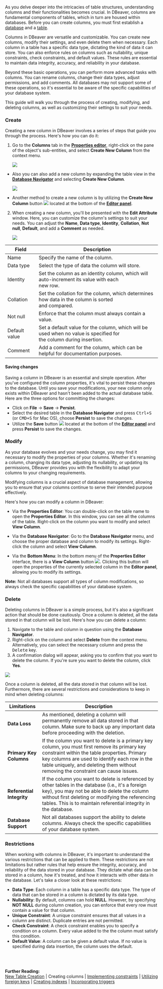 As you delve deeper into the intricacies of table structures, understanding columns and their functionalities becomes
crucial. In DBeaver, columns are fundamental components of tables, which in turn are housed within databases. Before you
can create columns, you must first establish a [database](Connect-to-Database) and a [table](New-Table-Creation).

Columns in DBeaver are versatile and customizable. You can create new columns, modify their settings, and even delete
them when necessary. Each column in a table has a specific data type, dictating the kind of data it can store. You can also enforce rules on columns such as nullability, unique constraints, check constraints, and default values. These rules are essential to maintain data integrity, accuracy, and reliability in your database.

Beyond these basic operations, you can perform more advanced tasks with columns. You can rename columns, change
their data types, adjust permissions, and add comments. All databases may not support some of these operations,
so it's essential to be aware of the specific capabilities of your database system.

This guide will walk you through the process of creating, modifying, and deleting columns, as well as customizing their settings to suit your needs. 

### Create

Creating a new column in DBeaver involves a series of steps that guide you through the process. Here's how you can do it:

1) Go to the **Columns** tab in the **[Properties editor](Properties-Editor)**, right-click on the pane of the object's sub-entities, and select **Create New Column** from the context menu.  

   ![](images/tutorial_images/4_RightClick_CreateNewColumn.png)  

- Also you can also add a new column by expanding the table view in the **[Database Navigator](Database-Navigator)** and selecting **Create New Column**.

   ![](images/tutorial_images/4a_ExpandTable_CreateNewColumn.png)  

- Another method to create a new column is by utilizing the **Create New Column**
  button ![](images/tutorial_images/4d_Column_Button.png) located at the bottom of the **[Editor panel](Data-Editor)**.  

2) When creating a new column, you'll be presented with the **Edit Attribute** window. Here, you can customize the
   column's settings to suit your needs. You can adjust the **Name**, **Data type**, **Identity**, **Collation**,
   **Not null**, **Default**, and add a **Comment** as needed.


   ![](images/tutorial_images/5_Column_Edit.png)  

 Field         | Description                                                                                                             
---------------|-------------------------------------------------------------------------------------------------------------------------
 Name          | Specify the name of the column.                                                                                         
 Data type     | Select the type of data the column will store.                                                                          
 Identity      | Set the column as an identity column, which will auto-increment its value with each <br> new row.                       
 Collation     | Set the collation for the column, which determines how data in the column is sorted <br> and compared.                  
 Not null      | Enforce that the column must always contain a value.                                                                    
 Default value | Set a default value for the column, which will be used when no value is specified for <br> the column during insertion. 
 Comment       | Add a comment for the column, which can be helpful for documentation purposes.                                           

#### Saving changes

Saving a column in DBeaver is an essential and simple operation. After you've configured the column properties, it's
vital to persist these changes to the database. Until you save your modifications, your new column only exists within DBeaver and hasn't been added to the actual database table. Here are the three options for committing the changes:

* Click on **File** -> **Save** -> **Persist**.
* Select the desired table in the **Database Navigator** and press <kbd>Ctrl+S</kbd> (or <kbd>CMD+S</kbd> for Mac OS),
  choose **Persist** to save the changes.
* Utilize the **Save** button ![](images/tutorial_images/10b_SaveButton.png) located at the bottom of the
  **[Editor panel](Data-Editor)** and press **Persist** to save the changes.

### Modify

As your database evolves and your needs change, you may find it necessary to modify the properties of your columns.
Whether it's renaming a column, changing its data type, adjusting its nullability, or updating its permissions, DBeaver
provides you with the flexibility to adapt your columns to your changing requirements.

Modifying columns is a crucial aspect of database management, allowing you to ensure that your columns continue to serve their intended purpose effectively.

Here's how you can modify a column in DBeaver:

* Via the **Properties Editor**: You can double-click on the table name to open the **Properties Editor**. In this window,
you can see all the columns of the table. Right-click on the column you want to modify and select **View Column**.

* Via the **Database Navigator**: Go to the **Database Navigator** menu, and choose the proper database and column to modify its
settings. Right-click the column and select **View Column**.

* Via the **Bottom Menu**: In the bottom menu of the **Properties Editor** interface, there is a **View Column** button ![](images/tutorial_images/View_column_button.png).
  Clicking this button will open the properties of the currently selected column in the **Editor panel**, allowing you to modify its settings.

**Note:** Not all databases support all types of column modifications, so always check the specific capabilities of
your database system.

### Delete

Deleting columns in DBeaver is a simple process, but it's also a significant action that should be done cautiously.
Once a column is deleted, all the data stored in that column will be lost. Here's how you can delete a column:
1) Navigate to the table and column in question using the **Database Navigator**.
2) Right-click on the column and select **Delete** from the context menu. Alternatively, you can select the necessary column
and press the <kbd>Delete</kbd> key.
3) A confirmation dialog will appear, asking you to confirm that you want to delete the column. If you're sure you want to
delete the column, click **Yes**.


![](images/tutorial_images/4c_Delete_Column.png)

Once a column is deleted, all the data stored in that column will be lost. Furthermore, there are several restrictions
and considerations to keep in mind when deleting columns:

 Limitations               | Description                                                                                                                                                                                                                                                                          
---------------------------|--------------------------------------------------------------------------------------------------------------------------------------------------------------------------------------------------------------------------------------------------------------------------------------
 **Data Loss**             | As mentioned, deleting a column will permanently remove all data stored in that column. Make sure to back up any important data before proceeding with the deletion.                                                                                                                 
 **Primary Key Columns**   | If the column you want to delete is a primary key column, you must first remove its primary key constraint within the table properties. Primary key columns are used to identify each row in the table uniquely, and deleting them without removing the constraint can cause issues. 
 **Referential Integrity** | If the column you want to delete is referenced by other tables in the database (i.e., it's a foreign key), you may not be able to delete the column without first deleting or modifying the referencing tables. This is to maintain referential integrity in the database.           
 **Database Support**      | Not all databases support the ability to delete columns. Always check the specific capabilities of your database system.                                                                                                                                                             

### Restrictions

When working with columns in DBeaver, it's important to understand the various restrictions that can be applied to them.
These restrictions are not limitations but rather rules that help ensure the integrity, accuracy, and reliability of
the data stored in your database. They dictate what data can be stored in a column, how it's treated, and how it
interacts with other data in the database. Let's take a closer look at these restrictions:

* **Data Type**: Each column in a table has a specific data type. The type of data that can be stored in a column is
  dictated by its data type.
* **Nullability**: By default, columns can hold **NULL**. However, by specifying **NOT NULL** during column creation, you can
  enforce that every row must contain a value for that column.
* **Unique Constraint**: A unique constraint ensures that all values in a column are distinct. Duplicate entries are not permitted.
* **Check Constraint**: A check constraint enables you to specify a condition on a column.  Every value added to the
  the column must satisfy this condition.
* **Default Value**: A column can be given a default value. If no value is specified during data insertion, the column uses
  the default.

<br><br><br><be>
**Further Reading:**<br>
[New Table Creation](New-Table-Creation) | Creating columns | [Implementing constraints](Constraints) | [Utilizing foreign keys](Foreign-Keys) | [Creating indexes](Indexes) | [Incorporating triggers](Triggers)
